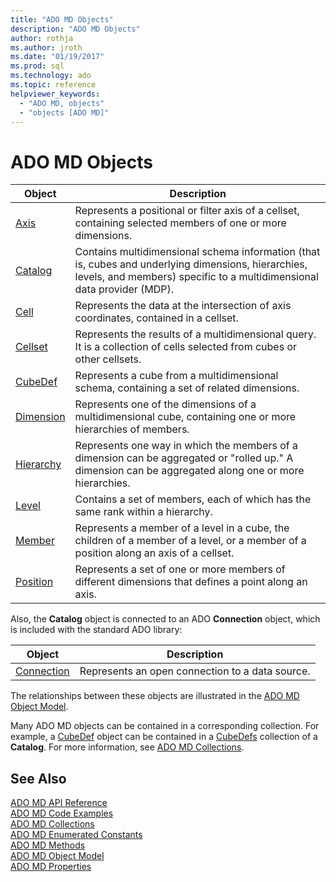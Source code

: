 ```yaml
---
title: "ADO MD Objects"
description: "ADO MD Objects"
author: rothja
ms.author: jroth
ms.date: "01/19/2017"
ms.prod: sql
ms.technology: ado
ms.topic: reference
helpviewer_keywords:
  - "ADO MD, objects"
  - "objects [ADO MD]"
---
```

# ADO MD Objects

|Object|Description|  
|-|-|  
|[Axis](./axis-object-ado-md.md)|Represents a positional or filter axis of a cellset, containing selected members of one or more dimensions.|  
|[Catalog](./catalog-object-ado-md.md)|Contains multidimensional schema information (that is, cubes and underlying dimensions, hierarchies, levels, and members) specific to a multidimensional data provider (MDP).|  
|[Cell](./cell-object-ado-md.md)|Represents the data at the intersection of axis coordinates, contained in a cellset.|  
|[Cellset](./cellset-object-ado-md.md)|Represents the results of a multidimensional query. It is a collection of cells selected from cubes or other cellsets.|  
|[CubeDef](./cubedef-object-ado-md.md)|Represents a cube from a multidimensional schema, containing a set of related dimensions.|  
|[Dimension](./dimension-object-ado-md.md)|Represents one of the dimensions of a multidimensional cube, containing one or more hierarchies of members.|  
|[Hierarchy](./hierarchy-object-ado-md.md)|Represents one way in which the members of a dimension can be aggregated or "rolled up." A dimension can be aggregated along one or more hierarchies.|  
|[Level](./level-object-ado-md.md)|Contains a set of members, each of which has the same rank within a hierarchy.|  
|[Member](./member-object-ado-md.md)|Represents a member of a level in a cube, the children of a member of a level, or a member of a position along an axis of a cellset.|  
|[Position](./position-object-ado-md.md)|Represents a set of one or more members of different dimensions that defines a point along an axis.|  
  
 Also, the **Catalog** object is connected to an ADO **Connection** object, which is included with the standard ADO library:  
  
|Object|Description|  
|------------|-----------------|  
|[Connection](../ado-api/connection-object-ado.md)|Represents an open connection to a data source.|  
  
 The relationships between these objects are illustrated in the [ADO MD Object Model](./ado-md-object-model.md).  
  
 Many ADO MD objects can be contained in a corresponding collection. For example, a [CubeDef](./cubedef-object-ado-md.md) object can be contained in a [CubeDefs](./cubedefs-collection-ado-md.md) collection of a **Catalog**. For more information, see [ADO MD Collections](./ado-md-collections.md).  
  
## See Also  
 [ADO MD API Reference](./ado-md-object-model.md)   
 [ADO MD Code Examples](./ado-md-code-examples.md)   
 [ADO MD Collections](./ado-md-collections.md)   
 [ADO MD Enumerated Constants](./ado-md-enumerated-constants.md)   
 [ADO MD Methods](./ado-md-methods.md)   
 [ADO MD Object Model](./ado-md-object-model.md)   
 [ADO MD Properties](./ado-md-properties.md)